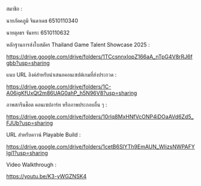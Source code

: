 สมาชิก :

นายภัคคภูมิ จินดาเดช 6510110340

นายตุลธร จันทระ 6510110632

หลักฐานการส่งใบสมัคร Thailand Game Talent Showcase 2025 :

https://drive.google.com/drive/folders/1TCcsnnxIopZ166aA_nTpG4V8rRJ6fgbb?usp=sharing

แนบ URL ลิงค์สำหรับนำเสนอคอนเซปต์เกมที่ส่งประกวด :

https://drive.google.com/drive/folders/1C-A06igKfUxQt2m86UAG0ahP_h5N96V8?usp=sharing

ภาพสกรีนช็อต คอนเซปอาร์ท หรือภาพประกอบอื่น ๆ :

https://drive.google.com/drive/folders/10rlq8MxHNfVcONP4iDOaAVd6Zd5_FJUb?usp=sharing

URL สำหรับดาวน์ Playable Build :

https://drive.google.com/drive/folders/1cetB6SlYTh9EmAUN_WIizsNWPAFYlgi1?usp=sharing

Video Walkthrough :

https://youtu.be/K3-yWGZNSK4
